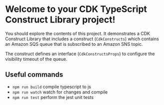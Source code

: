 # Welcome to your CDK TypeScript Construct Library project!

You should explore the contents of this project. It demonstrates a CDK Construct Library that includes a construct (`CdkConstructs`)
which contains an Amazon SQS queue that is subscribed to an Amazon SNS topic.

The construct defines an interface (`CdkConstructsProps`) to configure the visibility timeout of the queue.

## Useful commands

 * `npm run build`   compile typescript to js
 * `npm run watch`   watch for changes and compile
 * `npm run test`    perform the jest unit tests